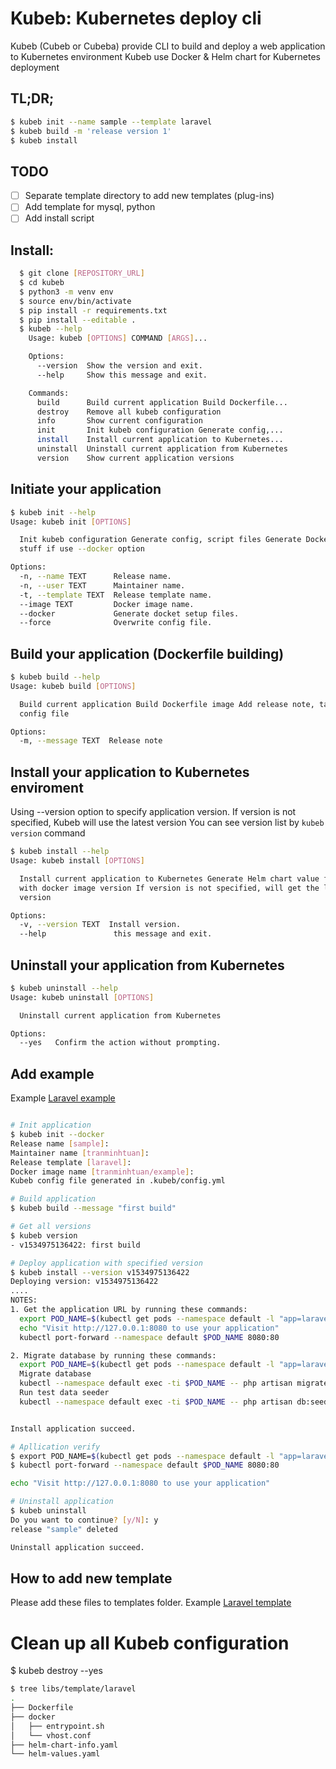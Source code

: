 # Kubeb: Kubernetes deploy cli

 Kubeb (Cubeb or Cubeba) provide CLI to build and deploy a web application to Kubernetes environment
 Kubeb use Docker & Helm chart for Kubernetes deployment

## TL;DR;

```bash
$ kubeb init --name sample --template laravel
$ kubeb build -m 'release version 1'
$ kubeb install
```

## TODO
- [ ] Separate template directory to add new templates (plug-ins)
- [ ] Add template for mysql, python
- [ ] Add install script

## Install:
```bash
  $ git clone [REPOSITORY_URL]
  $ cd kubeb
  $ python3 -m venv env
  $ source env/bin/activate
  $ pip install -r requirements.txt
  $ pip install --editable .
  $ kubeb --help
    Usage: kubeb [OPTIONS] COMMAND [ARGS]...

    Options:
      --version  Show the version and exit.
      --help     Show this message and exit.

    Commands:
      build      Build current application Build Dockerfile...
      destroy    Remove all kubeb configuration
      info       Show current configuration
      init       Init kubeb configuration Generate config,...
      install    Install current application to Kubernetes...
      uninstall  Uninstall current application from Kubernetes
      version    Show current application versions
```

## Initiate your application

```bash
$ kubeb init --help
Usage: kubeb init [OPTIONS]

  Init kubeb configuration Generate config, script files Generate Docker
  stuff if use --docker option

Options:
  -n, --name TEXT      Release name.
  -n, --user TEXT      Maintainer name.
  -t, --template TEXT  Release template name.
  --image TEXT         Docker image name.
  --docker             Generate docket setup files.
  --force              Overwrite config file.
```

## Build your application (Dockerfile building)

```bash
$ kubeb build --help
Usage: kubeb build [OPTIONS]

  Build current application Build Dockerfile image Add release note, tag to
  config file

Options:
  -m, --message TEXT  Release note

```

## Install your application to Kubernetes enviroment

Using --version option to specify application version. If version is not specified, Kubeb will use the latest version
You can see version list by `kubeb version` command
```bash
$ kubeb install --help
Usage: kubeb install [OPTIONS]

  Install current application to Kubernetes Generate Helm chart value file
  with docker image version If version is not specified, will get the latest
  version

Options:
  -v, --version TEXT  Install version.
  --help               this message and exit.
```

## Uninstall your application from Kubernetes

```bash
$ kubeb uninstall --help
Usage: kubeb uninstall [OPTIONS]

  Uninstall current application from Kubernetes

Options:
  --yes   Confirm the action without prompting.
```

## Add example

Example [Laravel example](./example)


```bash

# Init application
$ kubeb init --docker
Release name [sample]:
Maintainer name [tranminhtuan]:
Release template [laravel]:
Docker image name [tranminhtuan/example]:
Kubeb config file generated in .kubeb/config.yml

# Build application
$ kubeb build --message "first build"

# Get all versions
$ kubeb version
- v1534975136422: first build

# Deploy application with specified version
$ kubeb install --version v1534975136422
Deploying version: v1534975136422
....
NOTES:
1. Get the application URL by running these commands:
  export POD_NAME=$(kubectl get pods --namespace default -l "app=laravel-rocket,release=sample" -o jsonpath="{.items[0].metadata.name}")
  echo "Visit http://127.0.0.1:8080 to use your application"
  kubectl port-forward --namespace default $POD_NAME 8080:80

2. Migrate database by running these commands:
  export POD_NAME=$(kubectl get pods --namespace default -l "app=laravel-rocket,release=sample" -o jsonpath="{.items[0].metadata.name}")
  Migrate database
  kubectl --namespace default exec -ti $POD_NAME -- php artisan migrate
  Run test data seeder
  kubectl --namespace default exec -ti $POD_NAME -- php artisan db:seed


Install application succeed.

# Apllication verify
$ export POD_NAME=$(kubectl get pods --namespace default -l "app=laravel-rocket,release=sample" -o jsonpath="{.items[0].metadata.name}")
$ kubectl port-forward --namespace default $POD_NAME 8080:80

echo "Visit http://127.0.0.1:8080 to use your application"

# Uninstall application
$ kubeb uninstall
Do you want to continue? [y/N]: y
release "sample" deleted

Uninstall application succeed.
```

## How to add new template

Please add these files to templates folder.
Example [Laravel template](./libs/templates/laravel)

# Clean up all Kubeb configuration
$ kubeb destroy --yes

```bash
$ tree libs/template/laravel
.
├── Dockerfile
├── docker
│   ├── entrypoint.sh
│   └── vhost.conf
├── helm-chart-info.yaml
└── helm-values.yaml
```
